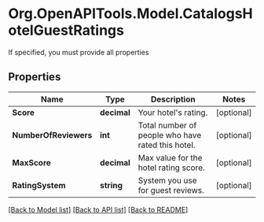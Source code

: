 # Org.OpenAPITools.Model.CatalogsHotelGuestRatings
If specified, you must provide all properties

## Properties

Name | Type | Description | Notes
------------ | ------------- | ------------- | -------------
**Score** | **decimal** | Your hotel&#39;s rating. | [optional] 
**NumberOfReviewers** | **int** | Total number of people who have rated this hotel. | [optional] 
**MaxScore** | **decimal** | Max value for the hotel rating score. | [optional] 
**RatingSystem** | **string** | System you use for guest reviews. | [optional] 

[[Back to Model list]](../README.md#documentation-for-models) [[Back to API list]](../README.md#documentation-for-api-endpoints) [[Back to README]](../README.md)

